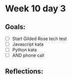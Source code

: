 # Week 10 day 3 

## Goals:

* [ ] Start Gilded Rose tech test
* [ ] Javascript kata
* [ ] Python kata 
* [ ] AND phone call 

## Reflections:
